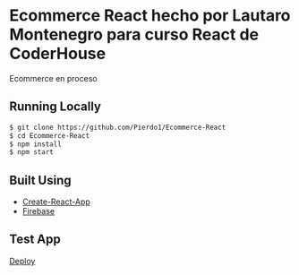 # Ecommerce React hecho por Lautaro Montenegro para curso React de CoderHouse

Ecommerce en proceso

## Running Locally

```bash
$ git clone https://github.com/Pierdo1/Ecommerce-React
$ cd Ecommerce-React
$ npm install
$ npm start
```

## Built Using

- [Create-React-App](https://create-react-app.dev/)
- [Firebase](https://firebase.com)

## Test App

[Deploy](https://ecommerce-react-agustin-pierdominici-34695.vercel.app/)



